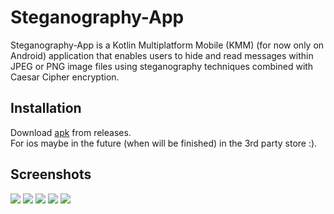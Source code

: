 
# Steganography-App

Steganography-App is a Kotlin Multiplatform Mobile (KMM) (for now only on Android) application that enables users to hide and read messages within JPEG or PNG image files using steganography techniques combined with Caesar Cipher encryption.

## Installation

Download [apk](https://github.com/matiz22/Steganography-App/releases) from releases. \
For ios maybe in the future (when will be finished) in the 3rd party store :).


## Screenshots

![](docs/sc/1.png)
![](docs/sc/2.png)
![](docs/sc/3.png)
![](docs/sc/4.png)
![](docs/sc/5.png)

